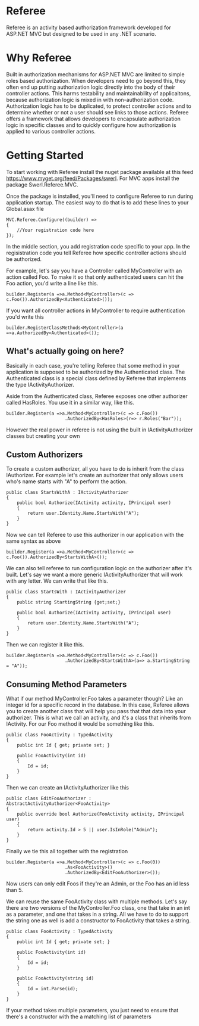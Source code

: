 Referee
=======

Referee is an activity based authorization framework developed for ASP.NET MVC but designed to be used in any .NET scenario.

Why Referee
===========

Built in authorization mechanisms for ASP.NET MVC are limited to simple roles based authorization. When developers need to go beyond this, they often end up putting authorization logic directly into the body of their controller actions. 
This harms testability and maintainability of applicaitons, because authorization logic is mixed in with non-authorization code. Authorization logic has to be duplicated, to protect controller actions and to determine whether or not a user
should see links to those actions. Referee offers a framework that allows developers to encapsulate authorization logic in specific classes and to quickly configure how authorization is applied to various controller actions.

Getting Started
===============
To start working with Referee install the nuget package available at this feed https://www.myget.org/feed/Packages/swerl. For MVC apps install the package Swerl.Referee.MVC. 

Once the package is installed, you'll need to configure Referee to run during application startup. The easiest way to do that is to add these lines to your Global.asax file

	MVC.Referee.Configure((builder) =>
	{
		//Your registration code here
	});

In the middle section, you add registration code specific to your app. In the regisistration code you tell Referee how specific controller actions should be authorized. 

For example, let's say you have a Controller called MyController with an action called Foo. To make it so that only authenticated users can hit the Foo action, you'd write a line like this.

	builder.Register(a =>a.Method<MyController>(c => c.Foo()).AuthorizedBy<Authenticated>());

If you want all controller actions in MyController to require authentication you'd write this

	builder.RegisterClassMethods<MyController>(a =>a.AuthorizedBy<Authenticated>());

What's actually going on here?
------------------------------
Basically in each case, you're telling Referee that some method in your application is supposed to be authorized by the Authenticated class. The Authenticated class is a special class defined by Referee that implements the type IActivityAuthorizer.

Aside from the Authenticated class, Referee exposes one other authorizer called HasRoles. You use it in a similar way, like this. 

	builder.Register(a =>a.Method<MyController>(c => c.Foo())
						  .AuthorizedBy<HasRoles>(r=> r.Roles("Bar"));

However the real power in referee is not using the built in IActivityAuthorizer classes but creating your own

Custom Authorizers
-------------------
To create a custom authorizer, all you have to do is inherit from the class IAuthorizer. For example let's create an authorizer that only allows users who's name starts with "A" to perform the action.

	public class StartsWithA : IActivityAuthorizer
    {
        public bool Authorize(IActivity activity, IPrincipal user)
        {
            return user.Identity.Name.StartsWith("A");
        }
    }

Now we can tell Referee to use this authorizer in our application with the same syntax as above

	builder.Register(a =>a.Method<MyController>(c => c.Foo()).AuthorizedBy<StartsWithA>());

We can also tell referee to run configuration logic on the authorizer after it's built. Let's say we want a more generic IActivityAuthorizer that will work with any letter. We can write that like this.

	public class StartsWith : IActivityAuthorizer
    {
		public string StartingString {get;set;}

        public bool Authorize(IActivity activity, IPrincipal user)
        {
            return user.Identity.Name.StartsWith("A");
        }
    }

Then we can register it like this.

	builder.Register(a =>a.Method<MyController>(c => c.Foo())
						  .AuthorizedBy<StartsWithA>(a=> a.StartingString = "A"));

Consuming Method Parameters
---------------------------
What if our method MyController.Foo takes a parameter though? Like an integer id for a specific record in the database. In this case, Referee allows you to create another class that will help you pass that that data into your authorizer. 
This is what we call an activity, and it's a class that inherits from IActivity. For our Foo method it would be something like this.

	public class FooActivity : TypedActivity
    {
        public int Id { get; private set; }

        public FooActivity(int id)
        {
            Id = id;
        }        
    }

Then we can create an IActivityAuthorizer like this
	
	public class EditFooAuthorizer : AbstractActivityAuthorizer<FooActivity>
    {       
        public override bool Authorize(FooActivity activity, IPrincipal user)
        {
            return activity.Id > 5 || user.IsInRole("Admin");
        }
    }


Finally we tie this all together with the registration

	builder.Register(a =>a.Method<MyController>(c => c.Foo(0))
						  .As<FooActivity>()
						  .AuthorizedBy<EditFooAuthorizer>());

Now users can only edit Foos if they're an Admin, or the Foo has an id less than 5.

We can reuse the same FooActivity class with multiple methods. Let's say there are two versions of the MyController.Foo class, one that take in an int as a parameter, and one that takes in a string. 
All we have to do to support the string one as well is add a constructor to FooActivity that takes a string.

	public class FooActivity : TypedActivity
    {
        public int Id { get; private set; }

        public FooActivity(int id)
        {
            Id = id;
        }  
		
		public FooActivity(string id)
		{
			Id = int.Parse(id);
		}      
    }

If your method takes multiple parameters, you just need to ensure that there's a constructor with the a matching list of parameters











